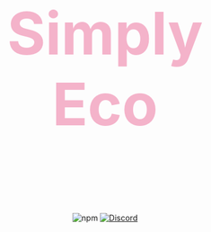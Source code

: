 <h2 style="font-size:6.5rem; color:#F4B3CA" align="center"> Simply Eco </h2>
<p align="center"><img align="center" style="width:0.5px" src="https://i.imgur.com/DWeejI6.jpg"/></p><br/>
<p align="center">
  <img alt="npm" src="https://img.shields.io/npm/dt/xx-mohit-xxx/simply-eco">
  <a href="https://discord.gg/HNfhvCeR6d"><img src="https://badgen.net/discord/online-members/HNfhvCeR6d" alt="Discord"></a>
  <a href='https://ko-fi.com/Yash094' target='_blank'><img height='35' style='border:0px;height:46px;' src='https://az743702.vo.msecnd.net/cdn/kofi3.png?v=0' border='0' alt='Buy Me a Coffee />
  
</p>


> **Simply Eco is a powerful module that allows you to create economy system in your bot with ease.:)**

## **Installation** 
```js
npm install simply-eco
```

## Without Customization 
```js
//Import package
const economy = require("simply-eco");
//create new economy() Class
const eco = new economy("YOUR MONGODB URI")

eco.<Method>(<Options>); //return -> Promise ->
```


## With Customization 
```js
const eco = new economy('YOUR MONGODB URI', {
notify: false
});

// use the methods
eco.<Method>(<Options>); //returns -> Promise -> 
```
## Options

- **📌 notify** `(Boolean)` - Notifies when SimplyEco is connected

## Features

- Super simple
- Easy to use
- Works with Discord.js v12 and v13
- Works with both Slash and Prefix Commands 
- Great Support
- Fully Customizable

## LINKS

- 📃 Example Bot: [Link](https://github.com/Xx-Mohit-xX/Simply-eco/tree/main/Example-Bot)
- 📃 Discord: [Server](https://discord.com/invite/HNfhvCeR6d)


## Credits

- Modified by: [@Xx-Mohit-xX](https://github.com/Xx-Mohit-xX)
- Made by: [@Yash094](https://github.com/Yash094)
